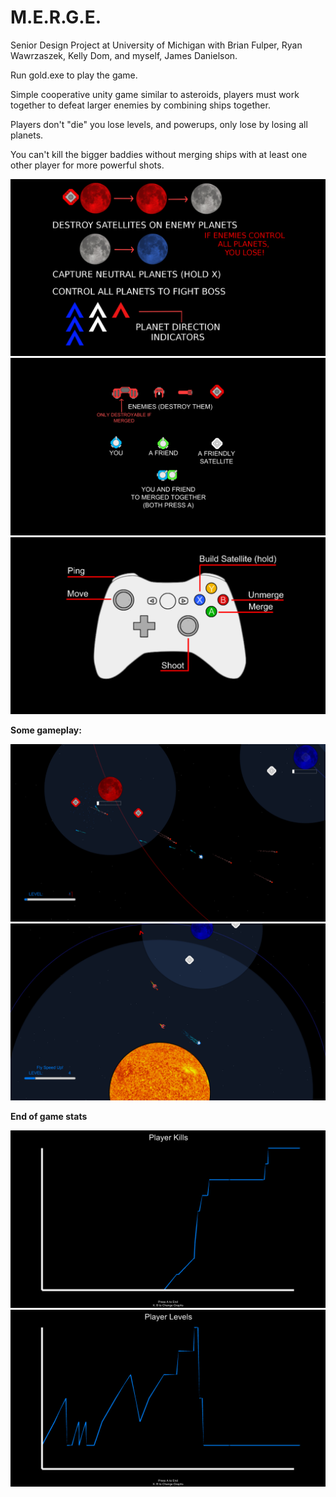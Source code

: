 M.E.R.G.E.
===========
Senior Design Project at University of Michigan with Brian Fulper, Ryan Wawrzaszek, Kelly Dom, and myself, James Danielson.

Run gold.exe to play the game.

Simple cooperative unity game similar to asteroids, players must work together to defeat larger enemies by combining ships together. 

Players don't "die" you lose levels, and powerups, only lose by losing all planets.

You can't kill the bigger baddies without merging ships with at least one other player for more powerful shots.

![info](https://raw.githubusercontent.com/geekylink/M.E.R.G.E./main/screenshots/info2.png)
![more info](https://raw.githubusercontent.com/geekylink/M.E.R.G.E./main/screenshots/info.png)
![controls](https://raw.githubusercontent.com/geekylink/M.E.R.G.E./main/screenshots/controls.png)


**Some gameplay:**

![gameplay](https://raw.githubusercontent.com/geekylink/M.E.R.G.E./main/screenshots/gameplay1.png)
![gameplay](https://raw.githubusercontent.com/geekylink/M.E.R.G.E./main/screenshots/gameplay2.png)

**End of game stats**

![stats](https://raw.githubusercontent.com/geekylink/M.E.R.G.E./main/screenshots/stats1.png)
![stats](https://raw.githubusercontent.com/geekylink/M.E.R.G.E./main/screenshots/stats2.png)
